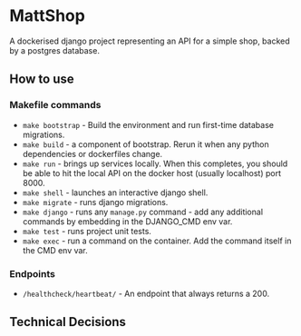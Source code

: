 # MattShop

A dockerised django project representing an API for a simple shop, backed by a postgres database.

## How to use

### Makefile commands

* `make bootstrap` - Build the environment and run first-time database migrations.
* `make build` - a component of bootstrap. Rerun it when any python dependencies or dockerfiles change.
* `make run` - brings up services locally. When this completes, you should be able to hit the local API on the docker host (usually localhost) port 8000.
* `make shell` - launches an interactive django shell.
* `make migrate` - runs django migrations.
* `make django` - runs any `manage.py` command - add any additional commands by embedding in the DJANGO_CMD env var.
* `make test` - runs project unit tests.
* `make exec` - run a command on the container. Add the command itself in the CMD env var.


### Endpoints

* `/healthcheck/heartbeat/` - An endpoint that always returns a 200.

## Technical Decisions
